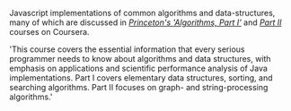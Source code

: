 Javascript implementations of common algorithms and data-structures, many of which are discussed in *[Princeton's 'Algorithms, Part I'](https://www.coursera.org/learn/algorithms-part1)* and *[Part II](https://www.coursera.org/learn/algorithms-part2)* courses on Coursera.

'This course covers the essential information that every serious programmer needs to know about algorithms and data structures, with emphasis on applications and scientific performance analysis of Java implementations. Part I covers elementary data structures, sorting, and searching algorithms. Part II focuses on graph- and string-processing algorithms.'